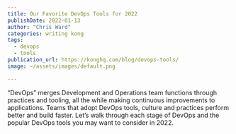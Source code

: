 ```yaml
---
title: Our Favorite DevOps Tools for 2022
publishDate: 2022-01-13
author: "Chris Ward"
categories: writing kong
tags: 
  - devops
  - tools
publication_url: https://konghq.com/blog/devops-tools/
image: ~/assets/images/default.png

---
```


“DevOps” merges Development and Operations team functions through practices and tooling, all the while making continuous improvements to applications. Teams that adopt DevOps tools, culture and practices perform better and build faster. Let’s walk through each stage of DevOps and the popular DevOps tools you may want to consider in 2022.